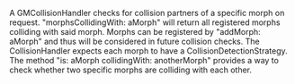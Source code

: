 A GMCollisionHandler checks for collision partners of a specific morph on request. 
"morphsCollidingWith: aMorph" will return all registered morphs colliding with said morph. Morphs can be registered by "addMorph: aMorph" and thus will be considered in future collision checks. 
The CollisionHandler expects each morph to have a CollisionDetectionStrategy. 
The method "is: aMorph collidingWith: anotherMorph" provides a way to check whether two specific morphs are colliding with each other.